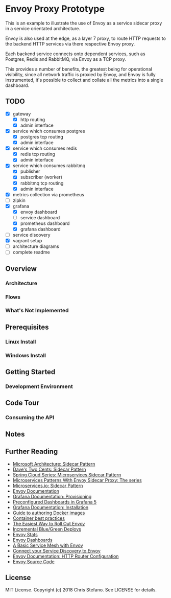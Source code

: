 # Envoy Proxy Prototype

This is an example to illustrate the use of Envoy as a service sidecar proxy in a service orientated architecture.

Envoy is also used at the edge, as a layer 7 proxy, to route HTTP requests to the backend HTTP services via there respective Envoy proxy.

Each backend service connects onto dependent services, such as Postgres, Redis and RabbitMQ, via Envoy as a TCP proxy.

This provides a number of benefits, the greatest being for operational visibility, since all network traffic is proxied by Envoy, and Envoy is fully instrumented, it's possible to collect and collate all the metrics into a single dashboard.

## TODO

* [x] gateway
  + [x] http routing
  + [x] admin interface
* [x] service which consumes postgres
  + [x] postgres tcp routing
  + [x] admin interface
* [x] service which consumes redis
  + [x] redis tcp routing
  + [x] admin interface
* [x] service which consumes rabbitmq
  + [x] publisher
  + [x] subscriber (worker)
  + [x] rabbitmq tcp routing
  + [x] admin interface
* [x] metrics collection via prometheus
* [ ] zipkin
* [x] grafana
  + [x] envoy dashboard
  + [ ] service dashboard
  + [x] prometheus dashboard
  + [x] grafana dashboard
* [ ] service discovery
* [x] vagrant setup
* [ ] architecture diagrams
* [ ] complete readme

## Overview
### Architecture
### Flows
### What's Not Implemented
## Prerequisites
### Linux Install
### Windows Install
## Getting Started
### Development Environment
## Code Tour
### Consuming the API
## Notes

## Further Reading

* [Microsoft Architecture: Sidecar Pattern](https://docs.microsoft.com/en-us/azure/architecture/patterns/sidecar)
* [Dave's Two Cents: Sidecar Pattern](https://blog.davemdavis.net/2018/03/13/the-sidecar-pattern/)
* [Spring Cloud Series: Microservices Sidecar Pattern](http://tech.asimio.net/2018/02/20/Microservices-Sidecar-pattern-implementation-using-Postgres-Spring-Cloud-Netflix-and-Docker.html)
* [Microservices Patterns With Envoy Sidecar Proxy: The series](http://blog.christianposta.com/microservices/00-microservices-patterns-with-envoy-proxy-series/)
* [Microservices.io: Sidecar Pattern](http://microservices.io/patterns/deployment/sidecar.html)
* [Envoy Documentation](https://www.envoyproxy.io/docs/envoy/v1.5.0/)
* [Grafana Documentation: Provisioning](http://docs.grafana.org/installation/configuration/#provisioning)
* [Preconfigured Dashboards in Grafana 5](https://ops.tips/blog/initialize-grafana-with-preconfigured-dashboards/#example)
* [Grafana Documentation: Installation](http://docs.grafana.org/installation/docker/)
* [Guide to authoring Docker images](http://www.projectatomic.io/docs/docker-image-author-guidance/)
* [Container best practices](https://medium.com/@mccode/processes-in-containers-should-not-run-as-root-2feae3f0df3b)
* [The Easiest Way to Roll Out Envoy](https://blog.turbinelabs.io/the-easiest-way-to-roll-out-envoy-390961a0ddd4)
* [Incremental Blue/Green Deploys](https://www.learnenvoy.io/articles/incremental-deploys.html)
* [Envoy Stats](https://blog.envoyproxy.io/envoy-stats-b65c7f363342)
* [Envoy Dashboards](https://blog.envoyproxy.io/lyfts-envoy-dashboards-5c91738816b1)
* [A Basic Service Mesh with Envoy](https://blog.turbinelabs.io/a-basic-service-mesh-with-envoy-71d16bb7347d)
* [Connect your Service Discovery to Envoy](https://blog.turbinelabs.io/connect-your-service-discovery-to-envoy-6fbcd1dd0d2a)
* [Envoy Documentation: HTTP Router Configuration](https://www.envoyproxy.io/docs/envoy/latest/api-v2/config/filter/http/router/v2/router.proto#envoy-api-msg-config-filter-http-router-v2-router)
* [Envoy Source Code](https://github.com/envoyproxy/envoy)

## License

MIT License. Copyright (c) 2018 Chris Stefano. See LICENSE for details.
